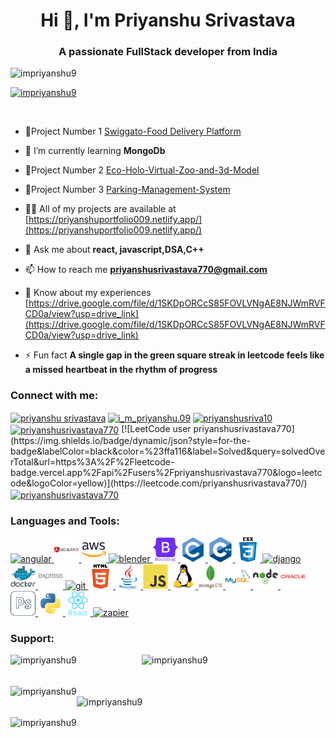 <h1 align="center">Hi 👋, I'm Priyanshu Srivastava</h1>
<h3 align="center">A passionate FullStack developer from India</h3>

<p align="left"> <img src="https://komarev.com/ghpvc/?username=impriyanshu9&label=Profile%20views&color=0e75b6&style=flat" alt="impriyanshu9" /> </p>

<p align="left"> <a href="https://github.com/ryo-ma/github-profile-trophy"><img src="https://github-profile-trophy.vercel.app/?username=impriyanshu9" alt="impriyanshu9" /></a> </p>

<p align="left"> <a href="https://twitter.com/" target="blank"><img src="https://img.shields.io/twitter/follow/?logo=twitter&style=for-the-badge" alt="" /></a> </p>


- 🔭Project Number 1 [Swiggato-Food Delivery Platform](https://github.com/impriyanshu9/Swiggato)

- 🌱 I’m currently learning **MongoDb**

- 👯Project Number 2 [Eco-Holo-Virtual-Zoo-and-3d-Model](https://ecoholo-virtual-zoo.netlify.app/)

- 🤝Project Number 3 [Parking-Management-System](https://github.com/impriyanshu9/Parking-Management-System)

- 👨‍💻 All of my projects are available at [https://priyanshuportfolio009.netlify.app/](https://priyanshuportfolio009.netlify.app/)

- 💬 Ask me about **react, javascript,DSA,C++**

- 📫 How to reach me **priyanshusrivastava770@gmail.com**

- 📄 Know about my experiences [https://drive.google.com/file/d/1SKDpORCcS85FOVLVNgAE8NJWmRVFCD0a/view?usp=drive_link](https://drive.google.com/file/d/1SKDpORCcS85FOVLVNgAE8NJWmRVFCD0a/view?usp=drive_link)

- ⚡ Fun fact **A single gap in the green square streak in leetcode feels like a missed heartbeat in the rhythm of progress**

<h3 align="left">Connect with me:</h3>
<p align="left">
<a href="https://linkedin.com/in/priyanshu srivastava" target="blank"><img align="center" src="https://raw.githubusercontent.com/rahuldkjain/github-profile-readme-generator/master/src/images/icons/Social/linked-in-alt.svg" alt="priyanshu srivastava" height="30" width="40" /></a>
<a href="https://instagram.com/i_m_priyanshu.09" target="blank"><img align="center" src="https://raw.githubusercontent.com/rahuldkjain/github-profile-readme-generator/master/src/images/icons/Social/instagram.svg" alt="i_m_priyanshu.09" height="30" width="40" /></a>
<a href="https://www.hackerrank.com/priyanshusriva10" target="blank"><img align="center" src="https://raw.githubusercontent.com/rahuldkjain/github-profile-readme-generator/master/src/images/icons/Social/hackerrank.svg" alt="priyanshusriva10" height="30" width="40" /></a>
<a href="https://www.leetcode.com/priyanshusrivastava770" target="blank"><img align="center" src="https://raw.githubusercontent.com/rahuldkjain/github-profile-readme-generator/master/src/images/icons/Social/leet-code.svg" alt="priyanshusrivastava770" height="30" width="40" /></a>
  [![LeetCode user priyanshusrivastava770](https://img.shields.io/badge/dynamic/json?style=for-the-badge&labelColor=black&color=%23ffa116&label=Solved&query=solvedOverTotal&url=https%3A%2F%2Fleetcode-badge.vercel.app%2Fapi%2Fusers%2Fpriyanshusrivastava770&logo=leetcode&logoColor=yellow)](https://leetcode.com/priyanshusrivastava770/)
<a href="https://auth.geeksforgeeks.org/user/priyanshusrivastava770" target="blank"><img align="center" src="https://raw.githubusercontent.com/rahuldkjain/github-profile-readme-generator/master/src/images/icons/Social/geeks-for-geeks.svg" alt="priyanshusrivastava770" height="30" width="40" /></a>
</p>


<h3 align="left">Languages and Tools:</h3>
<p align="left"> <a href="https://angular.io" target="_blank" rel="noreferrer"> <img src="https://angular.io/assets/images/logos/angular/angular.svg" alt="angular" width="40" height="40"/> </a> <a href="https://angular.io" target="_blank" rel="noreferrer"> <img src="https://raw.githubusercontent.com/devicons/devicon/master/icons/angularjs/angularjs-original-wordmark.svg" alt="angularjs" width="40" height="40"/> </a> <a href="https://aws.amazon.com" target="_blank" rel="noreferrer"> <img src="https://raw.githubusercontent.com/devicons/devicon/master/icons/amazonwebservices/amazonwebservices-original-wordmark.svg" alt="aws" width="40" height="40"/> </a> <a href="https://www.blender.org/" target="_blank" rel="noreferrer"> <img src="https://download.blender.org/branding/community/blender_community_badge_white.svg" alt="blender" width="40" height="40"/> </a> <a href="https://getbootstrap.com" target="_blank" rel="noreferrer"> <img src="https://raw.githubusercontent.com/devicons/devicon/master/icons/bootstrap/bootstrap-plain-wordmark.svg" alt="bootstrap" width="40" height="40"/> </a> <a href="https://www.cprogramming.com/" target="_blank" rel="noreferrer"> <img src="https://raw.githubusercontent.com/devicons/devicon/master/icons/c/c-original.svg" alt="c" width="40" height="40"/> </a> <a href="https://www.w3schools.com/cpp/" target="_blank" rel="noreferrer"> <img src="https://raw.githubusercontent.com/devicons/devicon/master/icons/cplusplus/cplusplus-original.svg" alt="cplusplus" width="40" height="40"/> </a> <a href="https://www.w3schools.com/css/" target="_blank" rel="noreferrer"> <img src="https://raw.githubusercontent.com/devicons/devicon/master/icons/css3/css3-original-wordmark.svg" alt="css3" width="40" height="40"/> </a> <a href="https://www.djangoproject.com/" target="_blank" rel="noreferrer"> <img src="https://cdn.worldvectorlogo.com/logos/django.svg" alt="django" width="40" height="40"/> </a> <a href="https://www.docker.com/" target="_blank" rel="noreferrer"> <img src="https://raw.githubusercontent.com/devicons/devicon/master/icons/docker/docker-original-wordmark.svg" alt="docker" width="40" height="40"/> </a> <a href="https://expressjs.com" target="_blank" rel="noreferrer"> <img src="https://raw.githubusercontent.com/devicons/devicon/master/icons/express/express-original-wordmark.svg" alt="express" width="40" height="40"/> </a> <a href="https://git-scm.com/" target="_blank" rel="noreferrer"> <img src="https://www.vectorlogo.zone/logos/git-scm/git-scm-icon.svg" alt="git" width="40" height="40"/> </a> <a href="https://www.w3.org/html/" target="_blank" rel="noreferrer"> <img src="https://raw.githubusercontent.com/devicons/devicon/master/icons/html5/html5-original-wordmark.svg" alt="html5" width="40" height="40"/> </a> <a href="https://www.java.com" target="_blank" rel="noreferrer"> <img src="https://raw.githubusercontent.com/devicons/devicon/master/icons/java/java-original.svg" alt="java" width="40" height="40"/> </a> <a href="https://developer.mozilla.org/en-US/docs/Web/JavaScript" target="_blank" rel="noreferrer"> <img src="https://raw.githubusercontent.com/devicons/devicon/master/icons/javascript/javascript-original.svg" alt="javascript" width="40" height="40"/> </a> <a href="https://www.linux.org/" target="_blank" rel="noreferrer"> <img src="https://raw.githubusercontent.com/devicons/devicon/master/icons/linux/linux-original.svg" alt="linux" width="40" height="40"/> </a> <a href="https://www.mongodb.com/" target="_blank" rel="noreferrer"> <img src="https://raw.githubusercontent.com/devicons/devicon/master/icons/mongodb/mongodb-original-wordmark.svg" alt="mongodb" width="40" height="40"/> </a> <a href="https://www.mysql.com/" target="_blank" rel="noreferrer"> <img src="https://raw.githubusercontent.com/devicons/devicon/master/icons/mysql/mysql-original-wordmark.svg" alt="mysql" width="40" height="40"/> </a> <a href="https://nodejs.org" target="_blank" rel="noreferrer"> <img src="https://raw.githubusercontent.com/devicons/devicon/master/icons/nodejs/nodejs-original-wordmark.svg" alt="nodejs" width="40" height="40"/> </a> <a href="https://www.oracle.com/" target="_blank" rel="noreferrer"> <img src="https://raw.githubusercontent.com/devicons/devicon/master/icons/oracle/oracle-original.svg" alt="oracle" width="40" height="40"/> </a> <a href="https://www.photoshop.com/en" target="_blank" rel="noreferrer"> <img src="https://raw.githubusercontent.com/devicons/devicon/master/icons/photoshop/photoshop-line.svg" alt="photoshop" width="40" height="40"/> </a> <a href="https://www.python.org" target="_blank" rel="noreferrer"> <img src="https://raw.githubusercontent.com/devicons/devicon/master/icons/python/python-original.svg" alt="python" width="40" height="40"/> </a> <a href="https://reactjs.org/" target="_blank" rel="noreferrer"> <img src="https://raw.githubusercontent.com/devicons/devicon/master/icons/react/react-original-wordmark.svg" alt="react" width="40" height="40"/> </a> <a href="https://zapier.com" target="_blank" rel="noreferrer"> <img src="https://www.vectorlogo.zone/logos/zapier/zapier-icon.svg" alt="zapier" width="40" height="40"/> </a> </p>

<h3 align="left">Support:</h3>
<p><a href="https://www.buymeacoffee.com/impriyanshu9"> <img align="left" src="https://cdn.buymeacoffee.com/buttons/v2/default-yellow.png" height="50" width="210" alt="impriyanshu9" /></a><a href="https://ko-fi.com/impriyanshu9"> <img align="left" src="https://cdn.ko-fi.com/cdn/kofi3.png?v=3" height="50" width="210" alt="impriyanshu9" /></a></p><br><br>

<p><img align="left" src="https://github-readme-stats.vercel.app/api/top-langs?username=impriyanshu9&show_icons=true&locale=en&layout=compact" alt="impriyanshu9" /></p>

<p>&nbsp;<img align="center" src="https://github-readme-stats.vercel.app/api?username=impriyanshu9&show_icons=true&locale=en" alt="impriyanshu9" /></p>

<p><img align="center" src="https://github-readme-streak-stats.herokuapp.com/?user=impriyanshu9&" alt="impriyanshu9" /></p>

